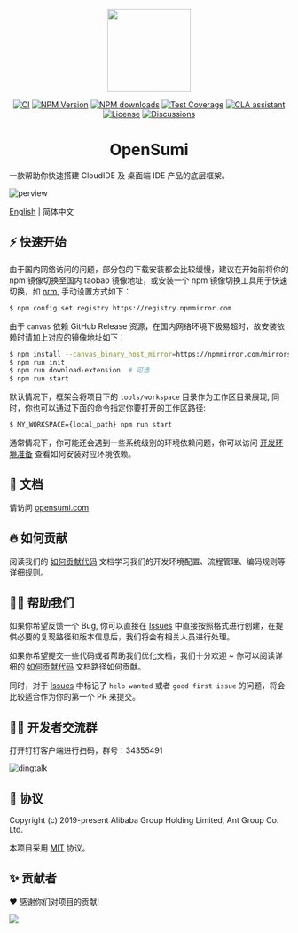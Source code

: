 <p align="center">
	<a href="https://github.com/opensumi/core"><img src="https://img.alicdn.com/imgextra/i2/O1CN01dqjQei1tpbj9z9VPH_!!6000000005951-55-tps-87-78.svg" width="150" /></a>
</p>

<div align="center">
 
[![CI][ci-image]][ci-url]
[![NPM Version][npm-image]][npm-url]
[![NPM downloads][download-image]][download-url]
[![Test Coverage][test-image]][test-url]
[![CLA assistant][cla-image]][cla-url]
[![License][license-image]][license-url]
[![Discussions][discussions-image]][discussions-url]

[ci-image]: https://github.com/opensumi/core/actions/workflows/ci.yml/badge.svg
[ci-url]: https://github.com/opensumi/core/actions/workflows/ci.yml
[discussions-image]: https://img.shields.io/badge/discussions-on%20github-blue
[discussions-url]: https://github.com/opensumi/core/discussions
[npm-image]: https://img.shields.io/npm/v/@opensumi/ide-core-common.svg
[npm-url]: https://www.npmjs.com/package/@opensumi/ide-core-common
[download-image]: https://img.shields.io/npm/dm/@opensumi/ide-core-common.svg
[download-url]: https://npmjs.org/package/@opensumi/ide-core-common
[license-image]: https://img.shields.io/npm/l/@opensumi/ide-core-common.svg
[license-url]: https://github.com/opensumi/core/blob/main/LICENSE
[cla-image]: https://cla-assistant.io/readme/badge/opensumi/core
[cla-url]: https://cla-assistant.io/opensumi/core
[test-image]: https://codecov.io/gh/opensumi/core/branch/main/graph/badge.svg?token=07JAPLU957
[test-url]: https://codecov.io/gh/opensumi/core

</div>

<h1 align="center">OpenSumi</h1>

一款帮助你快速搭建 CloudIDE 及 桌面端 IDE 产品的底层框架。

![perview](https://img.alicdn.com/imgextra/i3/O1CN01bDhxUy1RtuCfQ1fcI_!!6000000002170-2-tps-2844-1796.png)

[English](./README.md) | 简体中文

## ⚡️ 快速开始

由于国内网络访问的问题，部分包的下载安装都会比较缓慢，建议在开始前将你的 npm 镜像切换至国内 taobao 镜像地址，或安装一个 npm 镜像切换工具用于快速切换，如 [nrm](https://www.npmjs.com/package/nrm), 手动设置方式如下：

```bash
$ npm config set registry https://registry.npmmirror.com
```

由于 `canvas` 依赖 GitHub Release 资源，在国内网络环境下极易超时，故安装依赖时请加上对应的镜像地址如下：

```bash
$ npm install --canvas_binary_host_mirror=https://npmmirror.com/mirrors/canvas/
$ npm run init
$ npm run download-extension  # 可选
$ npm run start
```

默认情况下，框架会将项目下的 `tools/workspace` 目录作为工作区目录展现, 同时，你也可以通过下面的命令指定你要打开的工作区路径:

```bash
$ MY_WORKSPACE={local_path} npm run start
```

通常情况下，你可能还会遇到一些系统级别的环境依赖问题，你可以访问 [开发环境准备](./CONTRIBUTING-zh_CN.md#开发环境准备) 查看如何安装对应环境依赖。

## 📕 文档

请访问 [opensumi.com](https://opensumi.com/zh)

## 🔥 如何贡献

阅读我们的 [如何贡献代码](./CONTRIBUTING-zh_CN.md) 文档学习我们的开发环境配置、流程管理、编码规则等详细规则。

## 🙋‍♀️ 帮助我们

如果你希望反馈一个 Bug, 你可以直接在 [Issues](https://github.com/opensumi/core/issues) 中直接按照格式进行创建，在提供必要的复现路径和版本信息后，我们将会有相关人员进行处理。

如果你希望提交一些代码或者帮助我们优化文档，我们十分欢迎 ~ 你可以阅读详细的 [如何贡献代码](./CONTRIBUTING-zh_CN.md) 文档路径如何贡献。

同时，对于 [Issues](https://github.com/opensumi/core/issues) 中标记了 `help wanted` 或者 `good first issue` 的问题，将会比较适合作为你的第一个 PR 来提交。

## 🧑‍💻 开发者交流群

打开钉钉客户端进行扫码，群号：34355491

![dingtalk](https://img.alicdn.com/imgextra/i4/O1CN01OgyT0Y1Sp9i7gMojz_!!6000000002295-0-tps-400-467.jpg)

## 📃 协议

Copyright (c) 2019-present Alibaba Group Holding Limited, Ant Group Co. Ltd.

本项目采用 [MIT](LICENSE) 协议。

## ✨ 贡献者

❤️ 感谢你们对项目的贡献!

<a href="https://github.com/opensumi/core/graphs/contributors">
  <img src="https://contrib.rocks/image?repo=opensumi/core" />
</a>
